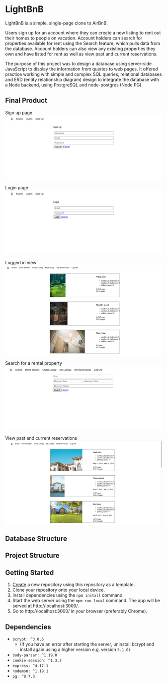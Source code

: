 # LightBnB

LightBnB is a simple, single-page clone to AirBnB.

Users sign up for an account where they can create a new listing to rent out their homes to people on vacation. Account holders can search for properties available for rent using the Search feature, which pulls data from the database. Account holders can also view any existing properties they own and have listed for rent as well as view past and current reservations.

The purpose of this project was to design a database using server-side JavaScript to display the information from queries to web pages. It offered practice working with simple and complex SQL queries, relational databases and ERD (entity relationship diagram) design to integrate the database with a Node backend, using PostgreSQL and node-postgres (Node PG).

## Final Product

Sign up page
!["Signup page"](https://github.com/Raiza-D/LightBnB/blob/main/docs/LightBnB_signup.png?raw=true)

Login page
!["Login page"](https://github.com/Raiza-D/LightBnB/blob/main/docs/LightBnB_login.png?raw=true)

Logged in view
!["View when user logged in"](https://github.com/Raiza-D/LightBnB/blob/main/docs/LightBnB_loggedinview.png?raw=true)

Search for a rental property
!["Search page with filters](https://github.com/Raiza-D/LightBnB/blob/main/docs/LightBnB_search.png?raw=true)

View past and current reservations
![My Reservations page showing past and current reservations](https://github.com/Raiza-D/LightBnB/blob/main/docs/LightBnB_myreservationspage.png?raw=true)

## Database Structure

## Project Structure


## Getting Started
1. [Create](https://docs.github.com/en/repositories/creating-and-managing-repositories/creating-a-repository-from-a-template) a new repository using this repository as a template.
2. Clone your repository onto your local device.
3. Install dependencies using the `npm install` command.
4. Start the web server using the `npm run local` command. The app will be served at http://localhost:3000/.
5. Go to http://localhost:3000/ in your browser (preferably Chrome).

## Dependencies
- `bcrypt: ^3.0.6`
  - (If you have an error after starting the server, uninstall bcrypt and install again using a higher version e.g. version `5.1.0`)
- `body-parser: ^1.19.0`
- `cookie-session: ^1.3.3`
- `express: ^4.17.1`
- `nodemon: ^1.19.1`
- `pg: ^8.7.3`
